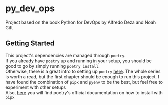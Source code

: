 # py_dev_ops
Project based on the book Python for DevOps by Alfredo Deza and Noah Gift

## Getting Started
This project's dependencies are managed through `poetry`.<br>
If you already have `poetry` up and running in your setup, you should be good to go by simply running 
`poetry install`.<br>
Otherwise, there is a great intro to setting up `poetry` [here](https://cjolowicz.github.io/posts/hypermodern-python-01-setup/).
The whole series is worth a read, but the first chapter should be enough to run this project. I have found the 
combination of `pipx` and `pyenv` to be the best, but feel free to experiment with other setups<br>
Also, [here](https://python-poetry.org/docs/#installing-with-pipx) you will find poetry's official documentation on 
how to install with `pipx`
